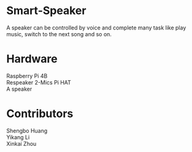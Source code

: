 # Smart-Speaker
A speaker can be controlled by voice and complete many task like play music, switch to the next song and so on.  
# Hardware
Raspberry Pi 4B  
Respeaker 2-Mics Pi HAT  
A speaker  
# Contributors
Shengbo Huang  
Yikang Li  
Xinkai Zhou  
